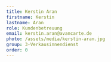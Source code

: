 ```yaml
---
title: Kerstin Aran
firstname: Kerstin
lastname: Aran
role: Kundenbetreuung
email: kerstin.aran@avancarte.de
photo: /assets/media/kerstin-aran.jpg
group: 3-Verkausinnendienst
order: 0
---
```

